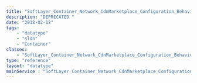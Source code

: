 ```yaml
---
title: "SoftLayer_Container_Network_CdnMarketplace_Configuration_Behavior_TokenAuth"
description: "DEPRECATED "
date: "2018-02-12"
tags:
    - "datatype"
    - "sldn"
    - "Container"
classes:
    - "SoftLayer_Container_Network_CdnMarketplace_Configuration_Behavior_TokenAuth"
type: "reference"
layout: "datatype"
mainService : "SoftLayer_Container_Network_CdnMarketplace_Configuration_Behavior_TokenAuth"
---
```

